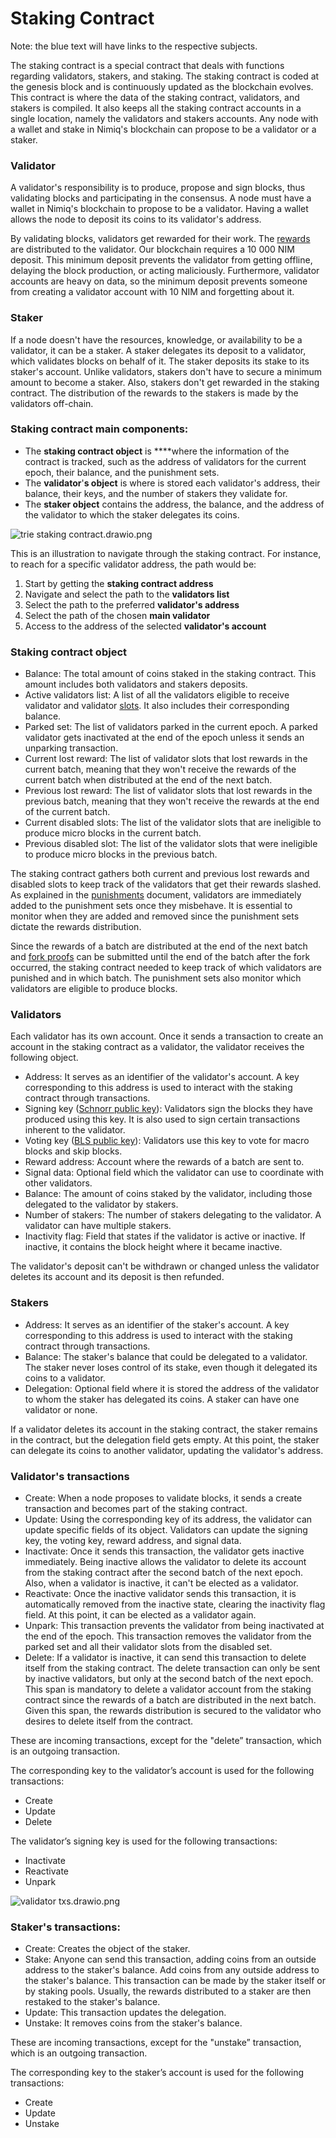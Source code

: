 # Staking Contract

Note: the blue text will have links to the respective subjects.

The staking contract is a special contract that deals with functions regarding validators, stakers, and staking. The staking contract is coded at the genesis block and is continuously updated as the blockchain evolves. This contract is where the data of the staking contract, validators, and stakers is compiled. It also keeps all the staking contract accounts in a single location, namely the validators and stakers accounts. Any node with a wallet and stake in Nimiq's blockchain can propose to be a validator or a staker.

### Validator

A validator's responsibility is to produce, propose and sign blocks, thus validating blocks and participating in the consensus. A node must have a wallet in Nimiq's blockchain to propose to be a validator. Having a wallet allows the node to deposit its coins to its validator's address.

By validating blocks, validators get rewarded for their work. The [rewards](rewards.md) are distributed to the validator. Our blockchain requires a 10 000 NIM deposit. This minimum deposit prevents the validator from getting offline, delaying the block production, or acting maliciously. Furthermore, validator accounts are heavy on data, so the minimum deposit prevents someone from creating a validator account with 10 NIM and forgetting about it.

### Staker

If a node doesn't have the resources, knowledge, or availability to be a validator, it can be a staker. A staker delegates its deposit to a validator, which validates blocks on behalf of it. The staker deposits its stake to its staker's account. Unlike validators, stakers don't have to secure a minimum amount to become a staker. Also, stakers don't get rewarded in the staking contract. The distribution of the rewards to the stakers is made by the validators off-chain.

### Staking contract main components:

- The **staking contract object** is ****where the information of the contract is tracked, such as the address of validators for the current epoch, their balance, and the punishment sets.
- The **validator**'**s object** is where is stored each validator's address, their balance, their keys, and the number of stakers they validate for.
- The **staker object** contains the address, the balance, and the address of the validator to which the staker delegates its coins.

![trie staking contract.drawio.png](/public/protocol/trie_staking_contract.png)

This is an illustration to navigate through the staking contract. For instance, to reach for a specific validator address, the path would be:

1. Start by getting the **staking contract address**
2. Navigate and select the path to the **validators list**
3. Select the path to the preferred **validator's address**
4. Select the path of the chosen **main validator**
5. Access to the address of the selected **validator's account**

### Staking contract object

- Balance: The total amount of coins staked in the staking contract. This amount includes both validators and stakers deposits.
- Active validators list: A list of all the validators eligible to receive validator and validator [slots](slots.md). It also includes their corresponding balance.
- Parked set: The list of validators parked in the current epoch. A parked validator gets inactivated at the end of the epoch unless it sends an unparking transaction.
- Current lost reward: The list of validator slots that lost rewards in the current batch, meaning that they won't receive the rewards of the current batch when distributed at the end of the next batch.
- Previous lost reward: The list of validator slots that lost rewards in the previous batch, meaning that they won't receive the rewards at the end of the current batch.
- Current disabled slots: The list of the validator slots that are ineligible to produce micro blocks in the current batch.
- Previous disabled slot: The list of the validator slots that were ineligible to produce micro blocks in the previous batch.

The staking contract gathers both current and previous lost rewards and disabled slots to keep track of the validators that get their rewards slashed. As explained in the [punishments](punishments.md) document, validators are immediately added to the punishment sets once they misbehave. It is essential to monitor when they are added and removed since the punishment sets dictate the rewards distribution.

Since the rewards of a batch are distributed at the end of the next batch and [fork proofs](fork-proofs.md) can be submitted until the end of the batch after the fork occurred, the staking contract needed to keep track of which validators are punished and in which batch. The punishment sets also monitor which validators are eligible to produce blocks.

### Validators

Each validator has its own account. Once it sends a transaction to create an account in the staking contract as a validator, the validator receives the following object.

- Address: It serves as an identifier of the validator's account. A key corresponding to this address is used to interact with the staking contract through transactions.
- Signing key ([Schnorr public key](https://en.wikipedia.org/wiki/Schnorr_signature)): Validators sign the blocks they have produced using this key. It is also used to sign certain transactions inherent to the validator.
- Voting key ([BLS public key](https://en.wikipedia.org/wiki/BLS_digital_signature)): Validators use this key to vote for macro blocks and skip blocks.
- Reward address: Account where the rewards of a batch are sent to.
- Signal data: Optional field which the validator can use to coordinate with other validators.
- Balance: The amount of coins staked by the validator, including those delegated to the validator by stakers.
- Number of stakers: The number of stakers delegating to the validator. A validator can have multiple stakers.
- Inactivity flag: Field that states if the validator is active or inactive. If inactive, it contains the block height where it became inactive.

The validator's deposit can't be withdrawn or changed unless the validator deletes its account and its deposit is then refunded.

### Stakers

- Address: It serves as an identifier of the staker's account. A key corresponding to this address is used to interact with the staking contract through transactions.
- Balance: The staker's balance that could be delegated to a validator. The staker never loses control of its stake, even though it delegated its coins to a validator.
- Delegation: Optional field where it is stored the address of the validator to whom the staker has delegated its coins. A staker can have one validator or none.

If a validator deletes its account in the staking contract, the staker remains in the contract, but the delegation field gets empty. At this point, the staker can delegate its coins to another validator, updating the validator's address.

### Validator's transactions

- Create: When a node proposes to validate blocks, it sends a create transaction and becomes part of the staking contract.
- Update: Using the corresponding key of its address, the validator can update specific fields of its object. Validators can update the signing key, the voting key, reward address, and signal data.
- Inactivate: Once it sends this transaction, the validator gets inactive immediately. Being inactive allows the validator to delete its account from the staking contract after the second batch of the next epoch. Also, when a validator is inactive, it can't be elected as a validator.
- Reactivate: Once the inactive validator sends this transaction, it is automatically removed from the inactive state, clearing the inactivity flag field. At this point, it can be elected as a validator again.
- Unpark: This transaction prevents the validator from being inactivated at the end of the epoch. This transaction removes the validator from the parked set and all their validator slots from the disabled set.
- Delete: If a validator is inactive, it can send this transaction to delete itself from the staking contract. The delete transaction can only be sent by inactive validators, but only at the second batch of the next epoch. This span is mandatory to delete a validator account from the staking contract since the rewards of a batch are distributed in the next batch. Given this span, the rewards distribution is secured to the validator who desires to delete itself from the contract.

These are incoming transactions, except for the "delete” transaction, which is an outgoing transaction.

The corresponding key to the validator’s account is used for the following transactions:

- Create
- Update
- Delete

The validator’s signing key is used for the following transactions:

- Inactivate
- Reactivate
- Unpark

![validator txs.drawio.png](/public/protocol/validator_txs.png)

### Staker's transactions:

- Create: Creates the object of the staker.
- Stake: Anyone can send this transaction, adding coins from an outside address to the staker's balance. Add coins from any outside address to the staker's balance. This transaction can be made by the staker itself or by staking pools. Usually, the rewards distributed to a staker are then restaked to the staker's balance.
- Update: This transaction updates the delegation.
- Unstake: It removes coins from the staker's balance.

These are incoming transactions, except for the "unstake” transaction, which is an outgoing transaction.

The corresponding key to the staker’s account is used for the following transactions:

- Create
- Update
- Unstake